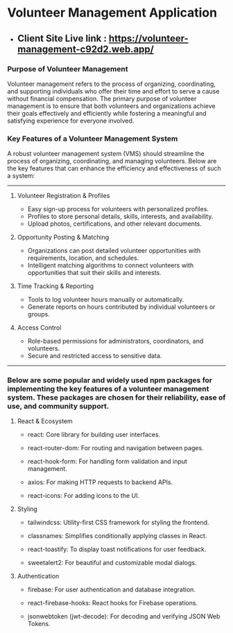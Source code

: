 
# Volunteer Management Application

- ## Client Site Live link : https://volunteer-management-c92d2.web.app/


### Purpose of Volunteer Management

Volunteer management refers to the process of organizing, coordinating, and supporting individuals who offer their time and effort to serve a cause without financial compensation. The primary purpose of volunteer management is to ensure that both volunteers and organizations achieve their goals effectively and efficiently while fostering a meaningful and satisfying experience for everyone involved.


### Key Features of a Volunteer Management System

A robust volunteer management system (VMS) should streamline the process of organizing, coordinating, and managing volunteers. Below are the key features that can enhance the efficiency and effectiveness of such a system:


___



1. Volunteer Registration & Profiles

    - Easy sign-up process for volunteers with personalized profiles.
    - Profiles to store personal details, skills, interests, and availability.
    - Upload photos, certifications, and other relevant documents.

2. Opportunity Posting & Matching
    - Organizations can post detailed volunteer opportunities with requirements, location, and schedules.
    - Intelligent matching algorithms to connect volunteers with opportunities that suit their skills and interests.

  
3. Time Tracking & Reporting

    - Tools to log volunteer hours manually or automatically.
    - Generate reports on hours contributed by individual volunteers or groups.


4. Access Control

    - Role-based permissions for administrators, coordinators, and volunteers.
    - Secure and restricted access to sensitive data.

___

### Below are some popular and widely used npm packages for implementing the key features of a volunteer management system. These packages are chosen for their reliability, ease of use, and community support.


1. React & Ecosystem

   - react: Core library for building user interfaces.

   - react-router-dom: For routing and navigation between pages.

   - react-hook-form: For handling form validation and input management.

   - axios: For making HTTP requests to backend APIs.

   - react-icons: For adding icons to the UI.

2. Styling
   - tailwindcss: Utility-first CSS framework for styling the frontend.

   - classnames: Simplifies conditionally applying classes in React.

   - react-toastify: To display toast notifications for user feedback.

   - sweetalert2: For beautiful and customizable modal dialogs.  

3. Authentication

   - firebase: For user authentication and database integration.

   - react-firebase-hooks: React hooks for Firebase operations.

   - jsonwebtoken (jwt-decode): For decoding and verifying JSON Web Tokens.